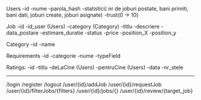 Users
   -id
   -nume
   -parola_hash
   -statistici( nr de joburi postate, bani primiti, bani dati, joburi create, joburi asignate)
   -trust(0 -> 10)
   
   
Job
  -id
  -id_user (Users)
  -category (Category)
  -titlu
  -descriere
  -data_postare
  -estimare_duratie
  -status
  -price
  -position_X
  -position_y
  
  
Category
  -id
  -name
  
Requirements
  -id
  -categorie
  -nume
  -typeField
  
  
  
Ratings:
	-id
	-titlu
	-deLaCine (Users)
	-pentruCine (Users)
	-data
	-nr_stele
	
	
----------------------------------------

/login
/register
/logout
/user/{id}/addJob
/user/{id}/requestJob
/user/{id}/filterJobs/{filters}
/user/{id}/jobs/{}
/user/{id}/review/{target_job}


  